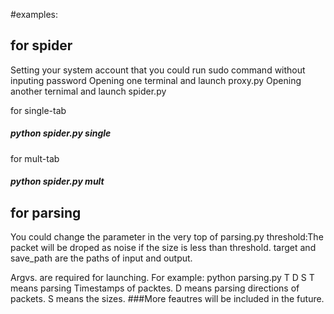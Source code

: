 #examples:
## for spider
Setting your system account that you could run sudo command without inputing password
Opening one terminal and launch proxy.py
Opening another ternimal and launch spider.py


for single-tab
##### python spider.py single 
for mult-tab
##### python spider.py mult

## for parsing
You could change the parameter in the very top of parsing.py
threshold:The packet will be droped as noise if the size is less than threshold.
target and save_path are the paths of input and output.

Argvs. are required for launching.
For example: python parsing.py T D S
T means parsing Timestamps of packtes.
D means parsing directions of packets.
S means the sizes.
###More feautres will be included in the future.
